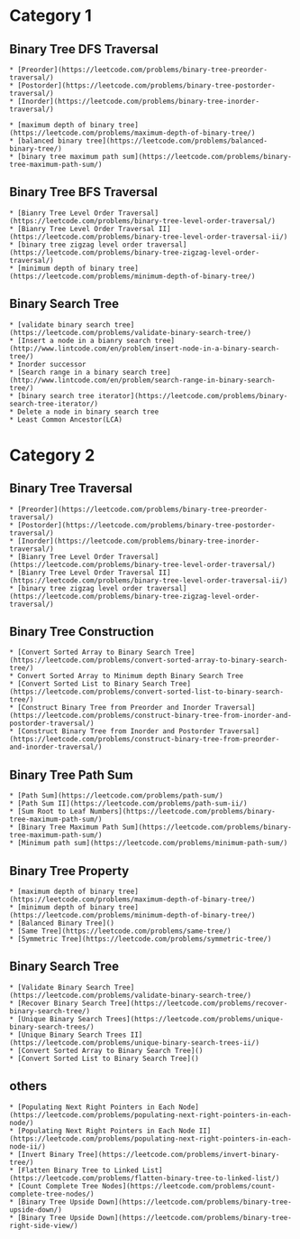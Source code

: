 
# **Category 1**

## Binary Tree DFS Traversal
	* [Preorder](https://leetcode.com/problems/binary-tree-preorder-traversal/)
	* [Postorder](https://leetcode.com/problems/binary-tree-postorder-traversal/)
	* [Inorder](https://leetcode.com/problems/binary-tree-inorder-traversal/)

	* [maximum depth of binary tree](https://leetcode.com/problems/maximum-depth-of-binary-tree/)
	* [balanced binary tree](https://leetcode.com/problems/balanced-binary-tree/)
	* [binary tree maximum path sum](https://leetcode.com/problems/binary-tree-maximum-path-sum/)
## Binary Tree BFS Traversal
	* [Bianry Tree Level Order Traversal](https://leetcode.com/problems/binary-tree-level-order-traversal/)
	* [Bianry Tree Level Order Traversal II](https://leetcode.com/problems/binary-tree-level-order-traversal-ii/)
	* [binary tree zigzag level order traversal](https://leetcode.com/problems/binary-tree-zigzag-level-order-traversal/)
	* [minimum depth of binary tree](https://leetcode.com/problems/minimum-depth-of-binary-tree/)

## Binary Search Tree
	* [validate binary search tree](https://leetcode.com/problems/validate-binary-search-tree/)
	* [Insert a node in a bianry search tree](http://www.lintcode.com/en/problem/insert-node-in-a-binary-search-tree/)
	* Inorder successor
	* [Search range in a binary search tree](http://www.lintcode.com/en/problem/search-range-in-binary-search-tree/)
	* [binary search tree iterator](https://leetcode.com/problems/binary-search-tree-iterator/)
	* Delete a node in binary search tree
	* Least Common Ancestor(LCA)

# **Category 2**
## Binary Tree Traversal
	* [Preorder](https://leetcode.com/problems/binary-tree-preorder-traversal/)
	* [Postorder](https://leetcode.com/problems/binary-tree-postorder-traversal/)
	* [Inorder](https://leetcode.com/problems/binary-tree-inorder-traversal/)
	* [Bianry Tree Level Order Traversal](https://leetcode.com/problems/binary-tree-level-order-traversal/)
	* [Bianry Tree Level Order Traversal II](https://leetcode.com/problems/binary-tree-level-order-traversal-ii/)
	* [binary tree zigzag level order traversal](https://leetcode.com/problems/binary-tree-zigzag-level-order-traversal/)
## Binary Tree Construction
	* [Convert Sorted Array to Binary Search Tree](https://leetcode.com/problems/convert-sorted-array-to-binary-search-tree/)
	* Convert Sorted Array to Minimum depth Binary Search Tree
	* [Convert Sorted List to Binary Search Tree](https://leetcode.com/problems/convert-sorted-list-to-binary-search-tree/)
	* [Construct Binary Tree from Preorder and Inorder Traversal](https://leetcode.com/problems/construct-binary-tree-from-inorder-and-postorder-traversal/)
	* [Construct Binary Tree from Inorder and Postorder Traversal](https://leetcode.com/problems/construct-binary-tree-from-preorder-and-inorder-traversal/)
## Binary Tree Path Sum
	* [Path Sum](https://leetcode.com/problems/path-sum/)
	* [Path Sum II](https://leetcode.com/problems/path-sum-ii/)
	* [Sum Root to Leaf Numbers](https://leetcode.com/problems/binary-tree-maximum-path-sum/)
	* [Binary Tree Maximum Path Sum](https://leetcode.com/problems/binary-tree-maximum-path-sum/)
	* [Minimum path sum](https://leetcode.com/problems/minimum-path-sum/)
## Binary Tree Property
	* [maximum depth of binary tree](https://leetcode.com/problems/maximum-depth-of-binary-tree/)
	* [minimum depth of binary tree](https://leetcode.com/problems/minimum-depth-of-binary-tree/)
	* [Balanced Binary Tree]()
	* [Same Tree](https://leetcode.com/problems/same-tree/)
	* [Symmetric Tree](https://leetcode.com/problems/symmetric-tree/)
## Binary Search Tree
	* [Validate Binary Search Tree](https://leetcode.com/problems/validate-binary-search-tree/)
	* [Recover Binary Search Tree](https://leetcode.com/problems/recover-binary-search-tree/)
	* [Unique Binary Search Trees](https://leetcode.com/problems/unique-binary-search-trees/)
	* [Unique Binary Search Trees II](https://leetcode.com/problems/unique-binary-search-trees-ii/)
	* [Convert Sorted Array to Binary Search Tree]()
	* [Convert Sorted List to Binary Search Tree]()

## others
	* [Populating Next Right Pointers in Each Node](https://leetcode.com/problems/populating-next-right-pointers-in-each-node/)
	* [Populating Next Right Pointers in Each Node II](https://leetcode.com/problems/populating-next-right-pointers-in-each-node-ii/)
	* [Invert Binary Tree](https://leetcode.com/problems/invert-binary-tree/)
	* [Flatten Binary Tree to Linked List](https://leetcode.com/problems/flatten-binary-tree-to-linked-list/)
	* [Count Complete Tree Nodes](https://leetcode.com/problems/count-complete-tree-nodes/)
	* [Binary Tree Upside Down](https://leetcode.com/problems/binary-tree-upside-down/)
	* [Binary Tree Upside Down](https://leetcode.com/problems/binary-tree-right-side-view/)